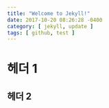 ```yaml
---
title: "Welcome to Jekyll!"
date: 2017-10-20 08:26:28 -0400
category: [ jekyll, update ]
tags: [ github, test ]
---
```

# 헤더 1
## 헤더 2